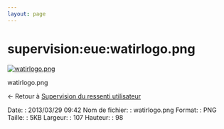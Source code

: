 ```yaml
---
layout: page
---
```


supervision:eue:watirlogo.png
=============================

[![watirlogo.png](../..//assets/media/supervision/eue/watirlogo.png@cache=&w=107&h=98 "watirlogo.png")](../..//assets/media/supervision/eue/watirlogo.png@cache= "Afficher le fichier original")

watirlogo.png

← Retour à [Supervision du ressenti
utilisateur](../../../supervision/eue/start.html "supervision:eue:start")

Date:
:   2013/03/29 09:42
Nom de fichier:
:   watirlogo.png
Format:
:   PNG
Taille:
:   5KB
Largeur:
:   107
Hauteur:
:   98


